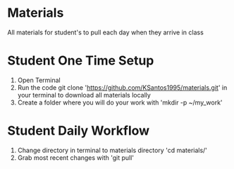 # Materials
All materials for student's to pull each day when they arrive in class

# Student One Time Setup
1. Open Terminal
2. Run the code git clone 'https://github.com/KSantos1995/materials.git' in your terminal to download all materials locally
3. Create a folder where you will do your work with 'mkdir -p ~/my_work'

# Student Daily Workflow
1. Change directory in terminal to materials directory 'cd materials/'
2. Grab most recent changes with 'git pull'
